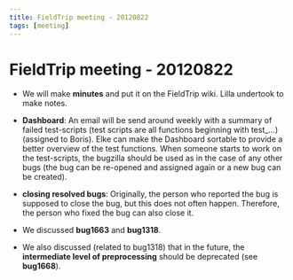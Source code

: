 ```yaml
---
title: FieldTrip meeting - 20120822
tags: [meeting]
---
```


# FieldTrip meeting - 20120822

- We will make **minutes** and put it on the FieldTrip wiki. Lilla undertook to make notes.

- **Dashboard**: An email will be send around weekly with a summary of failed test-scripts (test scripts are all functions beginning with test\_...) (assigned to Boris). Elke can make the Dashboard sortable to provide a better overview of the test functions. When someone starts to work on the test-scripts, the bugzilla should be used as in the case of any other bugs (the bug can be re-opened and assigned again or a new bug can be created).

- **closing resolved bugs**: Originally, the person who reported the bug is supposed to close the bug, but this does not often happen. Therefore, the person who fixed the bug can also close it.

- We discussed **bug1663** and **bug1318**.

- We also discussed (related to bug1318) that in the future, the **intermediate level of preprocessing** should be deprecated (see **bug1668**).
